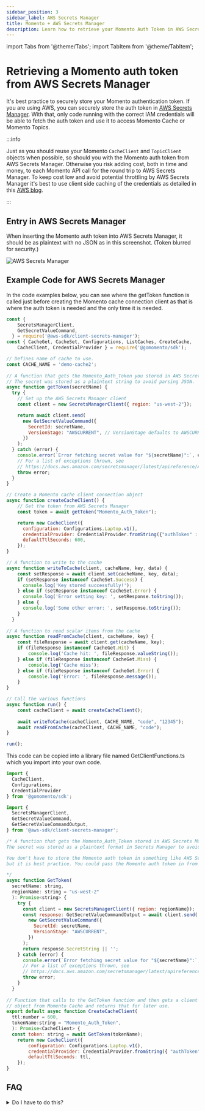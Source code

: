 ```yaml
---
sidebar_position: 3
sidebar_label: AWS Secrets Manager
title: Momento + AWS Secrets Manager
description: Learn how to retrieve your Momento Auth Token in AWS Secrets Manager.
---
```


import Tabs from '@theme/Tabs';
import TabItem from '@theme/TabItem';

# Retrieving a Momento auth token from AWS Secrets Manager

It's best practice to securely store your Momento authentication token. If you are using AWS, you can securely store the auth token in [AWS Secrets Manager](https://docs.aws.amazon.com/secretsmanager/latest/userguide/intro.html). With that, only code running with the correct IAM credentials will be able to fetch the auth token and use it to access Momento Cache or Momento Topics.

:::info

Just as you should reuse your Momento `CacheClient` and `TopicClient` objects when possible, so should you with the Momento auth token from AWS Secrets Manager. Otherwise you risk adding cost, both in time and money, to each Momento API call for the round trip to AWS Secrets Manager. To keep cost low and avoid potential throttling by AWS Secrets Manager it's best to use client side caching of the credentials as detailed in this [AWS blog](https://aws.amazon.com/blogs/security/use-aws-secrets-manager-client-side-caching-libraries-to-improve-the-availability-and-latency-of-using-your-secrets/).

:::

## Entry in AWS Secrets Manager

When inserting the Momento auth token into AWS Secrets Manager, it should be as plaintext with no JSON as in this screenshot. (Token blurred for security.)

![AWS Secrets Manager](/img/aws-secrets-manager.png)

## Example Code for AWS Secrets Manager

In the code examples below, you can see where the getToken function is called just before creating the Momento cache connection client as that is where the auth token is needed and the only time it is needed.

<Tabs>
  <TabItem value="nodejs" label="Node.js" default>

```javascript
const {
    SecretsManagerClient,
    GetSecretValueCommand,
  } = require('@aws-sdk/client-secrets-manager');
const { CacheGet, CacheSet, Configurations, ListCaches, CreateCache,
    CacheClient, CredentialProvider } = require('@gomomento/sdk');

// Defines name of cache to use.
const CACHE_NAME = 'demo-cache2';
  
// A function that gets the Momento_Auth_Token you stored in AWS Secrets Manager.
// The secret was stored as a plaintext string to avoid parsing JSON.
async function getToken(secretName) {
  try {
    // Set up the AWS Secrets Manager client
    const client = new SecretsManagerClient({ region: "us-west-2"});

    return await client.send(
      new GetSecretValueCommand({
        SecretId: secretName,
        VersionStage: "AWSCURRENT", // VersionStage defaults to AWSCURRENT if unspecified
      })
    );
  } catch (error) {
    console.error(`Error fetching secret value for "${secretName}":`, error.message);
    // For a list of exceptions thrown, see
    // https://docs.aws.amazon.com/secretsmanager/latest/apireference/API_GetSecretValue.html
    throw error;
  }
}

// Create a Momento cache client connection object
async function createCacheClient() {
    // Get the token from AWS Secrets Manager
    const token = await getToken("Momento_Auth_Token");

    return new CacheClient({
      configuration: Configurations.Laptop.v1(),
      credentialProvider: CredentialProvider.fromString({"authToken" : token.SecretString}),
      defaultTtlSeconds: 600,
    });
}

// A function to write to the cache
async function writeToCache(client, cacheName, key, data) {
    const setResponse = await client.set(cacheName, key, data);
    if (setResponse instanceof CacheSet.Success) {
      console.log('Key stored successfully!');
    } else if (setResponse instanceof CacheSet.Error) {
      console.log('Error setting key: ', setResponse.toString());
    } else {
      console.log('Some other error: ', setResponse.toString());
    }
  }
  
// A function to read scalar items from the cache
async function readFromCache(client, cacheName, key) {
    const fileResponse = await client.get(cacheName, key);
    if (fileResponse instanceof CacheGet.Hit) {
        console.log('Cache hit: ', fileResponse.valueString());
    } else if (fileResponse instanceof CacheGet.Miss) {
        console.log('Cache miss');
    } else if (fileResponse instanceof CacheGet.Error) {
        console.log('Error: ', fileResponse.message());
    }
}

// Call the various functions
async function run() {
    const cacheClient = await createCacheClient();
  
    await writeToCache(cacheClient, CACHE_NAME, "code", "12345");
    await readFromCache(cacheClient, CACHE_NAME, "code");
}

run();
```

  </TabItem>
  <TabItem value="typescript" label="TypeScript" default>

This code can be copied into a library file named GetClientFunctions.ts which you import into your own code.

```javascript
import {
  CacheClient,
  Configurations,
  CredentialProvider
} from '@gomomento/sdk';

import {
  SecretsManagerClient,
  GetSecretValueCommand,
  GetSecretValueCommandOutput,
} from '@aws-sdk/client-secrets-manager';

/* A function that gets the Momento_Auth_Token stored in AWS Secrets Manager.
The secret was stored as a plaintext format in Secrets Manager to avoid parsing JSON.

You don't have to store the Momento auth token in something like AWS Secrets Manager,
but it is best practice. You could pass the Momento auth token in from an environment variable.

*/
async function GetToken(
  secretName: string,
  regionName: string = "us-west-2"
  ): Promise<string> {
    try {
      const client = new SecretsManagerClient({ region: regionName});
      const response: GetSecretValueCommandOutput = await client.send(
        new GetSecretValueCommand({
          SecretId: secretName,
          VersionStage: "AWSCURRENT",
        })
      );
      return response.SecretString || '';
    } catch (error) {
      console.error(`Error fetching secret value for "${secretName}":`, error.message);
      // For a list of exceptions thrown, see
      // https://docs.aws.amazon.com/secretsmanager/latest/apireference/API_GetSecretValue.html
      throw error;
    }
  }
  
// Function that calls to the GetToken function and then gets a client connection
// object from Momento Cache and returns that for later use.
export default async function CreateCacheClient(
  ttl:number = 600,
  tokenName:string = "Momento_Auth_Token", 
  ): Promise<CacheClient> {
  const token: string = await GetToken(tokenName);
    return new CacheClient({
        configuration: Configurations.Laptop.v1(),
        credentialProvider: CredentialProvider.fromString({ "authToken" : token }),
        defaultTtlSeconds: ttl,
    });
}
```

  </TabItem>

</Tabs>

## FAQ

<details>
  <summary>Do I have to do this?</summary>
No. You can store your Momento auth token in an environment variable or a file, but that is not best practice as it is not as secure as storing it in something like AWS Secrets Manager.
</details>
